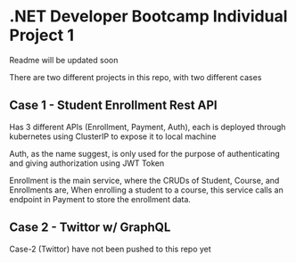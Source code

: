 # .NET Developer Bootcamp Individual Project 1

Readme will be updated soon

There are two different projects in this repo, with two different cases

## Case 1 - Student Enrollment Rest API

Has 3 different APIs (Enrollment, Payment, Auth), each is deployed through kubernetes using ClusterIP to expose it to local machine

Auth, as the name suggest, is only used for the purpose of authenticating and giving authorization using JWT Token

Enrollment is the main service, where the CRUDs of Student, Course, and Enrollments are, When enrolling a student to a course, this service calls an endpoint in Payment to store the enrollment data.

## Case 2 - Twittor w/ GraphQL

Case-2 (Twittor) have not been pushed to this repo yet
